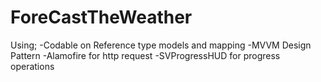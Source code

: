 # ForeCastTheWeather

Using;
-Codable on Reference type models and mapping
-MVVM Design Pattern
-Alamofire for http request
-SVProgressHUD for progress operations


